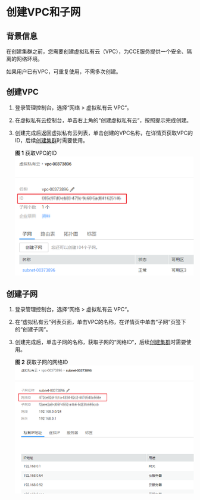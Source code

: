 # 创建VPC和子网<a name="cce_02_0100"></a>

## 背景信息<a name="zh-cn_topic_0045969089_section156014348216"></a>

在创建集群之前，您需要创建虚拟私有云（VPC），为CCE服务提供一个安全、隔离的网络环境。

如果用户已有VPC，可重复使用，不需多次创建。

## 创建VPC<a name="zh-cn_topic_0045969089_section4941460313"></a>

1.  登录管理控制台，选择“网络 \> 虚拟私有云 VPC“。
2.  在虚拟私有云控制台，单击右上角的“创建虚拟私有云“，按照提示完成创建。
3.  创建完成后返回虚拟私有云列表，单击创建的VPC名称，在详情页获取VPC的ID，后续[创建集群](创建集群.md)时需要使用。

    **图 1**  获取VPC的ID<a name="fig45468261881"></a>  
    ![](figures/获取VPC的ID.png "获取VPC的ID")


## 创建子网<a name="section18343153916445"></a>

1.  登录管理控制台，选择“网络 \> 虚拟私有云 VPC“。
2.  在“虚拟私有云“列表页面，单击VPC的名称，在详情页中单击“子网“页签下的“创建子网“。
3.  创建完成后，单击子网的名称，获取子网的“网络ID“，后续[创建集群](创建集群.md)时需要使用。

    **图 2**  获取子网的网络ID<a name="fig137325518615"></a>  
    ![](figures/获取子网的网络ID.png "获取子网的网络ID")


